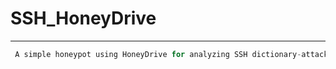 # SSH_HoneyDrive
*******

```Python
 A simple honeypot using HoneyDrive for analyzing SSH dictionary-attack.
```
